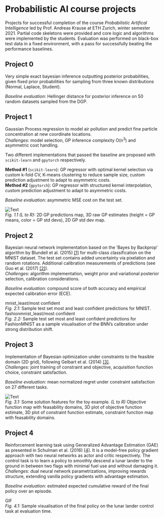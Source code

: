 # Probabilistic AI course projects

Projects for successful completion of the course *Probabilistic Artifical Intelligence* led by Prof. Andreas Krause at ETH Zurich, winter semester 2021. Partial code skeletons were provided and core logic and algorithms were implemented by the students. Evaluation was performed on black-box test data in a fixed environment, with a pass for successfully beating the performance baselines.

## Project 0
Very simple exact bayesian inference outputting posterior probabilities, given fixed prior probabilities for sampling from three known distributions (Normal, Laplace, Student).  

*Baseline evaluation:* Hellinger distance for posterior inference on 50 random datasets sampled from the DGP. 

## Project 1
Gaussian Process regression to model air pollution and predict fine particle concentration at new coordinate locations.  
*Challenges:* model selection, GP inference complexity O(n<sup>3</sup>) and asymmetric cost handling. 

Two different implementations that passed the baseline are proposed with `scikit-learn` and `gpytorch` respectively.

**Method #1** (`scikit-learn`): GP regressor with optimal kernel selection via custom k-fold CV, K-means clustering to reduce sample size, custom prediction adjustment to adapt to asymmetric costs.  
**Method #2** (`gpytorch`): GP regressor with structured kernel interpolation, custom prediction adjustment to adapt to asymmetric costs.

*Baseline evaluation:* asymmetric MSE cost on the test set.

![Text](figures/fig1_project1.png)  
*Fig. 1.1 (L to R):* 2D GP predictions map, 3D raw GP estimates (height = GP means, color = GP std devs), 2D GP std dev map.

## Project 2
Bayesian neural network implementation based on the ’Bayes by Backprop’ algorithm by Blundell et al. (2015) [[1]](https://proceedings.mlr.press/v37/blundell15.html) for multi-class classification on the MNIST dataset. The test set contains added uncertainty via pixelation and random rotations. Additional calibration measurements of predictions (see Guo et al. (2017) [[2]](http://proceedings.mlr.press/v70/guo17a.html)).  
*Challenges:* algorithm implementation, weight prior and variational posterior selection, calibration considerations.

*Baseline evaluation:* compound score of both accuracy and empirical expected calibration error (ECE).

mnist_least/most confident  
*Fig. 2.1:* Sample test set most and least confident predictions for MNIST.  
fashionmnist_least/most confident  
*Fig. 2.2:* Sample test set most and least confident predictions for FashionMNIST as a sample visualisation of the BNN’s calibration under strong distribution shift. 

## Project 3
Implementation of Bayesian optimization under constraints to the feasible domain (2D grid), following Gelbart et al. (2014) [[3]](https://arxiv.org/abs/1403.5607).  
*Challenges:* joint training of constraint and objective, acquisition function choice, constraint satisfaction. 

*Baseline evaluation:* mean normalized regret under constraint satisfaction on 27 different tasks. 

![Text](figures/fig1_project3.png)  
*Fig. 3.1:* Some solution features for the toy example. *(L to R)* Objective function map with feasability domains, 3D plot of objective function estimate, 3D plot of constraint function estimate, constraint function map with feasability domains.

## Project 4
Reinforcement learning task using Generalized Advantage Estimation (GAE) as presented in Schulman et al. (2016) [[4]](https://arxiv.org/abs/1506.02438). It is a model-free policy gradient approach with two neural networks as actor and critic respectively. The control task is to learn a policy to smoothly descend a lunar lander to the ground in between two flags with minimal fuel use and without damaging it.  
*Challenges:* dual neural network parametrizations, improving rewards structure, extending vanilla policy gradients with advantage estimation.

*Baseline evaluation:* estimated expected cumulative reward of the final policy over an episode. 

GIF  
*Fig. 4.1:* Sample visualisation of the final policy on the lunar lander control task at evaluation time.
